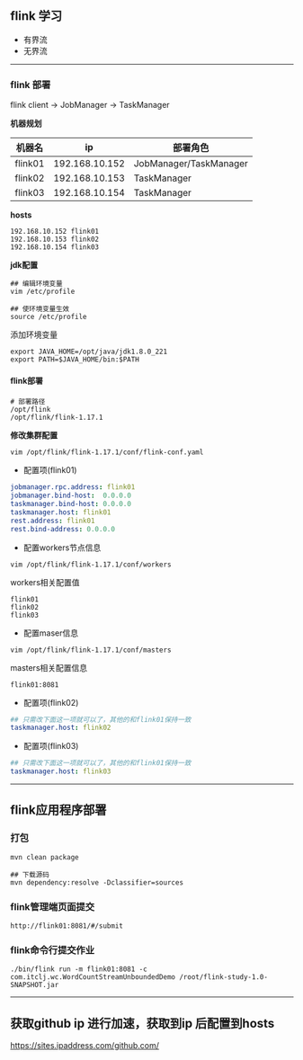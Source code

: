 ## flink 学习

- 有界流
- 无界流

----
### flink 部署
flink client -> JobManager -> TaskManager

**机器规划**

| 机器名        | ip              | 部署角色                   |
|------------|-----------------|------------------------|
| flink01    | 192.168.10.152  | JobManager/TaskManager |
| flink02    | 192.168.10.153  | TaskManager            |
| flink03    | 192.168.10.154  | TaskManager            |

**hosts**
```shell
192.168.10.152 flink01
192.168.10.153 flink02
192.168.10.154 flink03
```

**jdk配置**
```shell
## 编辑环境变量
vim /etc/profile

## 使环境变量生效
source /etc/profile
```
添加环境变量
```shell
export JAVA_HOME=/opt/java/jdk1.8.0_221
export PATH=$JAVA_HOME/bin:$PATH
```

#### flink部署
```shell
# 部署路径
/opt/flink
/opt/flink/flink-1.17.1
```

**修改集群配置**
```shell
vim /opt/flink/flink-1.17.1/conf/flink-conf.yaml
```
- 配置项(flink01)
```yaml
jobmanager.rpc.address: flink01
jobmanager.bind-host:  0.0.0.0
taskmanager.bind-host: 0.0.0.0
taskmanager.host: flink01
rest.address: flink01
rest.bind-address: 0.0.0.0
```

- 配置workers节点信息
````shell
vim /opt/flink/flink-1.17.1/conf/workers 
````
workers相关配置值
````shell
flink01
flink02
flink03
````

- 配置maser信息
```shell
vim /opt/flink/flink-1.17.1/conf/masters
```

masters相关配置信息
````shell
flink01:8081
````

- 配置项(flink02)
```yaml
## 只需改下面这一项就可以了，其他的和flink01保持一致
taskmanager.host: flink02
```

- 配置项(flink03)
```yaml
## 只需改下面这一项就可以了，其他的和flink01保持一致
taskmanager.host: flink03
```

----
## flink应用程序部署
### 打包
```shell
mvn clean package

## 下载源码
mvn dependency:resolve -Dclassifier=sources
```

### flink管理端页面提交
````shell
http://flink01:8081/#/submit
````

### flink命令行提交作业
````shell
./bin/flink run -m flink01:8081 -c com.itclj.wc.WordCountStreamUnboundedDemo /root/flink-study-1.0-SNAPSHOT.jar

````


----
## 获取github ip 进行加速，获取到ip 后配置到hosts
https://sites.ipaddress.com/github.com/
